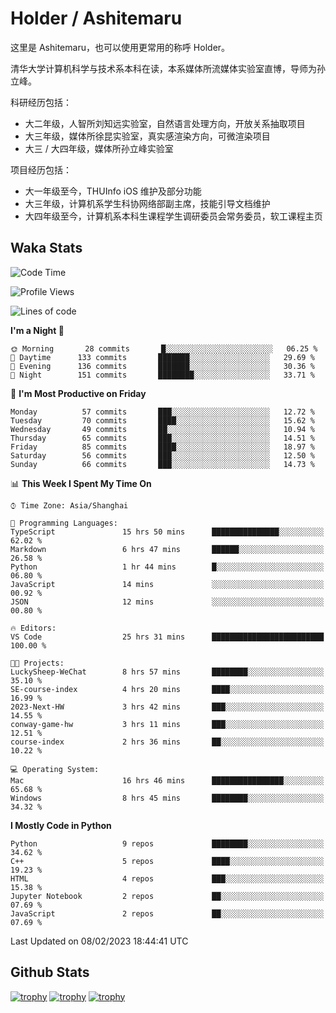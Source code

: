 # Holder / Ashitemaru

这里是 Ashitemaru，也可以使用更常用的称呼 Holder。

清华大学计算机科学与技术系本科在读，本系媒体所流媒体实验室直博，导师为孙立峰。

科研经历包括：

- 大二年级，人智所刘知远实验室，自然语言处理方向，开放关系抽取项目
- 大三年级，媒体所徐昆实验室，真实感渲染方向，可微渲染项目
- 大三 / 大四年级，媒体所孙立峰实验室

项目经历包括：

- 大一年级至今，THUInfo iOS 维护及部分功能
- 大三年级，计算机系学生科协网络部副主席，技能引导文档维护
- 大四年级至今，计算机系本科生课程学生调研委员会常务委员，软工课程主页

## Waka Stats

<!--START_SECTION:waka-->
![Code Time](http://img.shields.io/badge/Code%20Time-489%20hrs%2049%20mins-blue)

![Profile Views](http://img.shields.io/badge/Profile%20Views-0-blue)

![Lines of code](https://img.shields.io/badge/From%20Hello%20World%20I%27ve%20Written-319%20Thousand%20lines%20of%20code-blue)

**I'm a Night 🦉** 

```text
🌞 Morning       28 commits       █░░░░░░░░░░░░░░░░░░░░░░░░   06.25 % 
🌆 Daytime      133 commits       ███████░░░░░░░░░░░░░░░░░░   29.69 % 
🌃 Evening      136 commits       ███████░░░░░░░░░░░░░░░░░░   30.36 % 
🌙 Night        151 commits       ████████░░░░░░░░░░░░░░░░░   33.71 % 

```
📅 **I'm Most Productive on Friday** 

```text
Monday          57 commits       ███░░░░░░░░░░░░░░░░░░░░░░   12.72 % 
Tuesday         70 commits       ████░░░░░░░░░░░░░░░░░░░░░   15.62 % 
Wednesday       49 commits       ██░░░░░░░░░░░░░░░░░░░░░░░   10.94 % 
Thursday        65 commits       ███░░░░░░░░░░░░░░░░░░░░░░   14.51 % 
Friday          85 commits       ████░░░░░░░░░░░░░░░░░░░░░   18.97 % 
Saturday        56 commits       ███░░░░░░░░░░░░░░░░░░░░░░   12.50 % 
Sunday          66 commits       ███░░░░░░░░░░░░░░░░░░░░░░   14.73 % 

```


📊 **This Week I Spent My Time On** 

```text
⌚︎ Time Zone: Asia/Shanghai

💬 Programming Languages: 
TypeScript               15 hrs 50 mins      ███████████████░░░░░░░░░░   62.02 % 
Markdown                 6 hrs 47 mins       ██████░░░░░░░░░░░░░░░░░░░   26.58 % 
Python                   1 hr 44 mins        █░░░░░░░░░░░░░░░░░░░░░░░░   06.80 % 
JavaScript               14 mins             ░░░░░░░░░░░░░░░░░░░░░░░░░   00.92 % 
JSON                     12 mins             ░░░░░░░░░░░░░░░░░░░░░░░░░   00.80 % 

🔥 Editors: 
VS Code                  25 hrs 31 mins      █████████████████████████   100.00 % 

🐱‍💻 Projects: 
LuckySheep-WeChat        8 hrs 57 mins       ████████░░░░░░░░░░░░░░░░░   35.10 % 
SE-course-index          4 hrs 20 mins       ████░░░░░░░░░░░░░░░░░░░░░   16.99 % 
2023-Next-HW             3 hrs 42 mins       ███░░░░░░░░░░░░░░░░░░░░░░   14.55 % 
conway-game-hw           3 hrs 11 mins       ███░░░░░░░░░░░░░░░░░░░░░░   12.51 % 
course-index             2 hrs 36 mins       ██░░░░░░░░░░░░░░░░░░░░░░░   10.22 % 

💻 Operating System: 
Mac                      16 hrs 46 mins      ████████████████░░░░░░░░░   65.68 % 
Windows                  8 hrs 45 mins       ████████░░░░░░░░░░░░░░░░░   34.32 % 

```

**I Mostly Code in Python** 

```text
Python                   9 repos             ████████░░░░░░░░░░░░░░░░░   34.62 % 
C++                      5 repos             ████░░░░░░░░░░░░░░░░░░░░░   19.23 % 
HTML                     4 repos             ███░░░░░░░░░░░░░░░░░░░░░░   15.38 % 
Jupyter Notebook         2 repos             ██░░░░░░░░░░░░░░░░░░░░░░░   07.69 % 
JavaScript               2 repos             ██░░░░░░░░░░░░░░░░░░░░░░░   07.69 % 

```



 Last Updated on 08/02/2023 18:44:41 UTC
<!--END_SECTION:waka-->

## Github Stats

[![trophy](https://github-profile-trophy.vercel.app/?username=Ashitemaru&column=7)](https://github.com/Ashitemaru)
[![trophy](https://github-readme-stats.vercel.app/api?username=Ashitemaru&show_icons=true&include_all_commits=true)](https://github.com/Ashitemaru)
[![trophy](https://github-readme-stats.vercel.app/api/top-langs/?username=Ashitemaru&layout=compact)](https://github.com/Ashitemaru)

<!--
**Ashitemaru/Ashitemaru** is a ✨ _special_ ✨ repository because its `README.md` (this file) appears on your GitHub profile.

Here are some ideas to get you started:

- 🔭 I’m currently working on ...
- 🌱 I’m currently learning ...
- 👯 I’m looking to collaborate on ...
- 🤔 I’m looking for help with ...
- 💬 Ask me about ...
- 📫 How to reach me: ...
- 😄 Pronouns: ...
- ⚡ Fun fact: ...
-->
